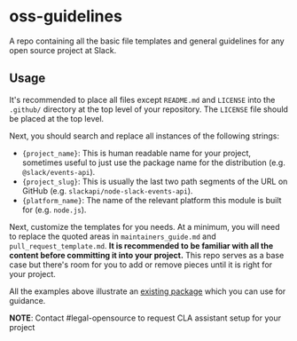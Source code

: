 # oss-guidelines

A repo containing all the basic file templates and general guidelines for any open source project at Slack.

## Usage

It's recommended to place all files except `README.md` and `LICENSE` into the `.github/` directory at
the top level of your repository. The `LICENSE` file should be placed at the top level.

Next, you should search and replace all instances of the following strings:

*  `{project_name}`: This is human readable name for your project, sometimes useful to just use the package name for the distribution (e.g. `@slack/events-api`).
*  `{project_slug}`: This is usually the last two path segments of the URL on GitHub (e.g. `slackapi/node-slack-events-api`).
*  `{platform_name}`: The name of the relevant platform this module is built for (e.g. `node.js`).

Next, customize the templates for you needs. At a minimum, you will need to replace the quoted areas
in `maintainers_guide.md` and `pull_request_template.md`. **It is recommended to be familiar with all
the content before committing it into your project.** This repo serves as a base case but there's
room for you to add or remove pieces until it is right for your project.

All the examples above illustrate an [existing package](https://github.com/slackapi/node-slack-events-api) which you can use for guidance.


**NOTE**: Contact #legal-opensource to request CLA assistant setup for your project
